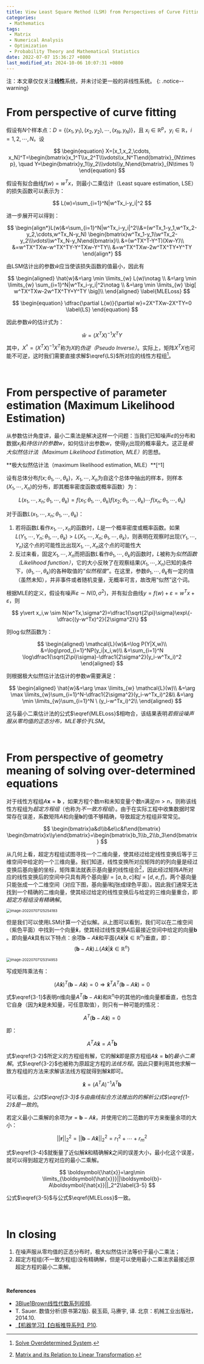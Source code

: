 ```yaml
---
title: View Least Square Method (LSM) from Perspectives of Curve Fitting, Parameter Estimation, and Geometry Meaning of Solving Over-determined Equations
categories: 
 - Mathematics
tags:
 - Matrix
 - Numerical Analysis
 - Optimization
 - Probability Theory and Mathematical Statistics
date: 2022-07-07 15:36:27 +0800
last_modified_at: 2024-10-06 10:07:31 +0800
---
```


注：本文章仅仅关注**线性**系统，并未讨论更一般的非线性系统。
{: .notice--warning}

# From perspective of curve fitting

假设有$N$个样本点：$D=\{(x_1,y_1), (x_2, y_2), \cdots, (x_N, y_N)\}$，且 $x_i\in\mathbb{R}^p$，$y_i\in\mathbb{R}$，$i=1,2,\cdots, N$。设

$$
\begin{equation}
X=[x_1,x_2,\cdots, x_N]^T=\begin{bmatrix}x_1^T\\x_2^T\\\vdots\\x_N^T\end{bmatrix}_{N\times p}, \quad Y=\begin{bmatrix}y_1\\y_2\\\vdots\\y_N\end{bmatrix}_{N\times 1}
\end{equation}
$$

假设有拟合曲线$f(w)=w^Tx$，则最小二乘估计（Least square estimation, LSE）的损失函数可以表示为：



$$
L(w)=\sum_{i=1}^N|w^Tx_i-y_i|^2
$$

进一步展开可以得到：

$$
\begin{align*}L(w)&=\sum_{i=1}^N|w^Tx_i-y_i|^2\\&=(w^Tx_1-y_1,w^Tx_2-y_2,\cdots,w^Tx_N-y_N) \begin{bmatrix}w^Tx_1-y_1\\w^Tx_2-y_2\\\vdots\\w^Tx_N-y_N\end{bmatrix}\\
&=(w^TX^T-Y^T)(Xw-Y)\\
&=w^TX^TXw-w^TX^TY-Y^TXw-Y^TY\\
&=w^TX^TXw-2w^TX^TY+Y^TY
\end{align*}
$$

由LSM估计出的参数$\hat{w}$应当使该损失函数的值最小，因此有

$$
\begin{aligned}
\hat{w}&=\arg \min \limits_{w} L(w)\notag \\
&=\arg \min \limits_{w} \sum_{i=1}^N|w^Tx_i-y_i|^2\notag \\
&=\arg \min \limits_{w} \big[ w^TX^TXw-2w^TX^TY+Y^TY \big]\\ 
\end{aligned} \label{MLELoss}
$$

$$
\begin{equation}
\dfrac{\partial L(w)}{\partial w}=2X^TXw-2X^TY=0 \label{LS}
\end{equation} 
$$


因此参数$\hat{w}$的估计式为：



$$
\hat{w}=(X^TX)^{-1}X^TY\label{1-2}
$$

其中，$X^{\dagger}=(X^TX)^{-1}X^T$称为$X$的<i class="term">伪逆（Pseudo Inverse）</i>。实际上，矩阵$X^TX$也可能不可逆，这时我们需要直接求解$\eqref{LS}$所对应的线性方程组[^6]。

<br>

# From perspective of parameter estimation (Maximum Likelihood Estimation)

从参数估计角度讲，最小二乘法是解决这样一个问题：当我们已知噪声$\varepsilon$的分布和数据$x_i$和<i class="emphasize">待估计的参数$w$</i>，如何估计出参数$w$，使得$y_i$出现的概率最大。这正是<i class="term">极大似然估计法（Maximum Likelihood Estimation, MLE）</i>的思想。

<div class="notice" markdown="1">
**极大似然估计法（maximum likelihood estimation, MLE）**[^1]


设有总体分布$f(x;\theta_1, \cdots, \theta_k)$，$X_1, \cdots, X_n$为自这个总体中抽出的样本，则样本$(X_1, \cdots, X_n)$的分布，即其概率密度函数或概率函数）为：

$$
L(x_1, \cdots, x_n;\theta_1, \cdots, \theta_k) = f(x_1;\theta_1, \cdots, \theta_k) f(x_2;\theta_1, \cdots, \theta_k) \cdots  f(x_n;\theta_1, \cdots, \theta_k)
$$

对于函数$L(x_1, \cdots, x_n;\theta_1, \cdots, \theta_k)$：

1. 若将函数$L$看作$x_1, \cdots, x_n$的函数时，$L$是一个概率密度或概率函数。如果$L(Y_1, \cdots, Y_n; \theta_1, \cdots, \theta_k) \gt L(X_1, \cdots, X_n;\theta_1, \cdots, \theta_k)$，则表明在观察时出现$(Y_1, \cdots, Y_n)$这个点的可能性比出现$X_1, \cdots, X_n$这个点的可能性大
2. 反过来看，固定$X_1, \cdots, X_n$而把函数$L$看作$\theta_1, \cdots, \theta_k$的函数时，$L$被称为<i class="term">似然函数（Likelihood function）</i>，它的大小反映了在观察结果$(X_1, \cdots, X_n)$已知的条件下，$(\theta_1, \cdots, \theta_k)$的各种取值的<i class="emphasize">“似然程度”</i>。在这里，参数$\theta_1, \cdots, \theta_k$有一定的值（虽然未知），并非事件或者随机变量，无概率可言，故改用“似然”这个词。

</div>

根据MLE的定义，假设有噪声$\varepsilon\sim N(0, \sigma^2)$，并有拟合曲线$y=f(w)+\varepsilon=w^Tx+\varepsilon$，则

$$
y\vert x_i,w \sim N(w^Tx,\sigma^2)=\dfrac1{\sqrt{2\pi}\sigma}\exp\{-\dfrac{(y-w^Tx)^2}{2\sigma^2}\}
$$

则$\log$似然函数为：

$$
\begin{aligned}
\mathcal{L}(w)&=\log P(Y|X,w)\\
&=\log\prod_{i=1}^NP(y_i|x_i,w)\\
&=\sum_{i=1}^N \log\dfrac1{\sqrt{2\pi}\sigma}-\dfrac1{2\sigma^2}(y_i-w^Tx_i)^2
\end{aligned}
$$

则根据极大似然估计法估计的参数$w$需要满足：

$$
\begin{aligned}
\hat{w}&=\arg \max \limits_{w} \mathcal{L}(w)\\
&=\arg \max \limits_{w}\sum_{i=1}^N-\dfrac1{2\sigma^2}(y_i-w^Tx_i)^2&\\
&=\arg \min \limits_{w}\sum_{i=1}^N \ (y_i-w^Tx_i)^2\\
\end{aligned}
$$

这与最小二乘估计法的公式$\eqref{MLELoss}$相吻合，该结果表明<i class="emphasize">若假设噪声服从零均值的正态分布，MLE等价于LSM</i>。

<br>

# From perspective of geometry meaning of solving over-determined equations

对于线性方程组$A\boldsymbol{x}=\boldsymbol{b}$ ，如果方程个数$m$和未知变量个数$n$满足$m>n$，则称该线性方程组为<i class="term">超定方程组</i>（也称为<i class="term">不一致方程组</i>）。由于在实际工程中收集数据时常常存在误差，系数矩阵$A$和向量$\boldsymbol{b}$的值不够精确，导致超定方程组非常常见。

$$
\begin{bmatrix}a&d\\b&e\\c&f\end{bmatrix}
\begin{bmatrix}x\\y\end{bmatrix}=\begin{bmatrix}b_1\\b_2\\b_3\end{bmatrix}
$$

从几何上看，超定方程组试图寻找一个二维向量，使其经过给定线性变换后等于三维空间中给定的一个三维向量。我们知道，线性变换所对应矩阵的的列向量是经过变换后基向量的坐标，矩阵乘法就表示基向量的线性组合[^7]，因此经过矩阵$A$所对应的线性变换后的空间中只具有两个基向量$\hat{i}=[a,b,c]$和$\hat{j}=[d,e,f]$，两个基向量只能张成一个二维空间（对应下图，基向量$\hat{i}$和$\hat{j}$张成绿色平面）。因此我们通常无法找到一个精确的二维向量，使其经过给定的线性变换后与给定的三维向量重合，即<i class="emphasize">超定方程组没有精确解</i>。

<img src="https://github.com/HelloWorld-1017/blog-images/blob/main/migration/img/image-20220707125254183.png?raw=true" alt="image-20220707125254183" style="zoom:67%;" />

但是我们可以使用LSM计算一个近似解。从上图可以看到，我们可以在二维空间（紫色平面）中找到一个向量$\boldsymbol{\hat{x}}$，使其经过线性变换$A$后最接近空间中给定的向量$\boldsymbol{b}$ 。即向量$A\boldsymbol{\hat{x}}$具有以下特点：余项$\boldsymbol{b}-A\boldsymbol{\hat{x}}$和平面$\{A\boldsymbol{\hat{x}} \vert \boldsymbol{\hat{x}}\in \mathbb{R}^{n}\}$垂直，即：
$$
(\boldsymbol{b}-A\boldsymbol{\hat{x}})\bot \{A\boldsymbol{\hat{x}}\vert \boldsymbol{\hat{x}}\in \mathbb{R}^{n}\}
$$

<img src="https://github.com/HelloWorld-1017/blog-images/blob/main/migration/img/image-20220707125314953.png?raw=true" alt="image-20220707125314953" style="zoom:67%;" />

写成矩阵乘法有：

$$
(A\boldsymbol{\hat{x}})^T(\boldsymbol{b}-A\boldsymbol{\hat{x}})=0\Rightarrow\boldsymbol{\hat{x}}^TA^T (\boldsymbol{b}-A\boldsymbol{\hat{x}})=0\label{3-1}
$$

式$\eqref{3-1}$表明$n$维向量$A^T (\boldsymbol{b}-A\boldsymbol{\hat{x}})$和$\mathbb{R}^{n}$中的其他的$n$维向量都垂直，也包含它自身（因为$\boldsymbol{\hat{x}}$是未知量，可任意取值），则只有一种可能的情况：

$$
A^T (\boldsymbol{b}-A\boldsymbol{\hat{x}})=0
$$


即：

$$
A^TA\boldsymbol{\hat{x}}=A^T\boldsymbol{b} \label{3-2}
$$

式$\eqref{3-2}$所定义的方程组有解，它的解$\boldsymbol{\hat{x}}$即是原方程组$A\boldsymbol{\hat{x}}=\boldsymbol{b}$的<i class="term">最小二乘解</i>。式$\eqref{3-2}$也被称为原超定方程的<i class="term">法线方程</i>。因此只要利用其他求解一致方程组的方法来求解该法线方程就得到解$\boldsymbol{\hat{x}}$即可。

$$
\boldsymbol{\hat{x}}=(A^TA)^{-1}A^T\boldsymbol{b}\label{3-3}
$$

可以看出，<i class="emphasize">公式$\eqref{3-3}$与由曲线拟合方法推出的的解析公式$\eqref{1-2}$是一致的</i>。

若定义最小二乘解的余项为$\boldsymbol{r}=\boldsymbol{b}-A\boldsymbol{\hat{x}}$，并使用它的二范数的平方来衡量余项的大小：

$$
\vert\vert\boldsymbol{r}\vert\vert^2_2=\vert\vert\boldsymbol{b}-A\boldsymbol{\hat{x}}\vert\vert_2^2=r_1^2+\cdots +r_m^2\label{3-4}
$$

式$\eqref{3-4}$就衡量了近似解$\boldsymbol{\hat{x}}$和精确解$\boldsymbol{\hat{x}}$之间的误差大小，最小化这个误差，就可以得到超定方程对应的最小二乘解。

$$
\boldsymbol{\hat{x}}=\arg\min \limits_{\boldsymbol{\hat{x}}}||\boldsymbol{b}-A\boldsymbol{\hat{x}}||_2^2\label{3-5}
$$

公式$\eqref{3-5}$与公式$\eqref{MLELoss}$一致。

<br>

# In closing

1. 在噪声服从零均值的正态分布时，极大似然估计法等价于最小二乘法；
2. 超定方程组(不一致方程组)没有精确解，但是可以使用最小二乘法求最接近原超定方程的最小二乘解。

<br>

**References**

- [3Blue1Brown线性代数系列视频](https://www.bilibili.com/video/BV1ys411472E?p=8&vd_source=8aeddead7f39b0189fff9b14fa090a75).
- T. Sauer. 数值分析(原书第2版). 裴玉茹, 马赓宇, 译. 北京：机械工业出版社，2014.10.
- [【机器学习】【白板推导系列】P10](https://www.bilibili.com/video/BV1aE411o7qd?p=10&vd_source=f209f402a13cd84c99ed077bf0b9afb9).

[^1]: 陈希孺. 概率论与数理统计. 合肥: 中国科学技术大学出版社, 2009.2(2019.8重印).
[^6]: [Solve Overdetermined System](/2022-07-10/15-29-33.html).
[^7]: [Matrix and its Relation to Linear Transformation](https://helloworld-1017.github.io/2022-06-11/17-06-09.html).
